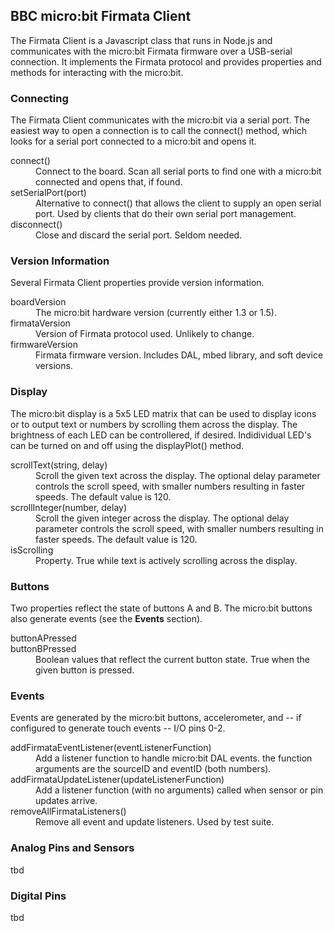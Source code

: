 ## BBC micro:bit Firmata Client

The Firmata Client is a Javascript class that runs in Node.js and communicates
with the micro:bit Firmata firmware over a USB-serial connection. It implements the
Firmata protocol and provides properties and methods for interacting with the micro:bit.

### Connecting

The Firmata Client communicates with the micro:bit via a serial port. The easiest way
to open a connection is to call the connect() method, which looks for a serial port connected
to a micro:bit and opens it.

<dl>
	<dt>connect()</dt>
		<dd>Connect to the board.
		Scan all serial ports to find one with a micro:bit connected and opens that, if found.</dd>
	<dt>setSerialPort(port)</dt>
		<dd>Alternative to connect() that allows the client to supply an open serial port.
		Used by clients that  do their own serial port management.</dd>
	<dt>disconnect()</dt>
		<dd>Close and discard the serial port. Seldom needed.</dd>
</dl>

### Version Information

Several Firmata Client properties provide version information.

<dl>
	<dt>boardVersion</dt>
		<dd>The micro:bit hardware version (currently either 1.3 or 1.5).</dd>
	<dt>firmataVersion</dt>
		<dd>Version of Firmata protocol used. Unlikely to change.</dd>
	<dt>firmwareVersion</dt>
		<dd>Firmata firmware version. Includes DAL, mbed library, and soft device versions.</dd>
</dl>

### Display

The micro:bit display is a 5x5 LED matrix that can be used to display icons or to
output text or numbers by scrolling them across the display. The brightness of each
LED can be controllered, if desired. Indidividual LED's can be turned on and off using
the displayPlot() method.

<dl>
	<dt>scrollText(string, delay)</dt>
		<dd>Scroll the given text across the display. The optional delay parameter
		controls the scroll speed, with smaller numbers resulting in faster speeds.
		The default value is 120.</dd>
	<dt>scrollInteger(number, delay)</dt>
		<dd>Scroll the given integer across the display. The optional delay parameter
		controls the scroll speed, with smaller numbers resulting in faster speeds.
		The default value is 120.</dd>
	<dt>isScrolling</dt>
		<dd>Property. True while text is actively scrolling across the display.</dd>
</dl>

### Buttons

Two properties reflect the state of buttons A and B. The micro:bit buttons also generate
events (see the **Events** section).

<dl>
	<dt>buttonAPressed<br>
		buttonBPressed</dt>
			<dd>Boolean values that reflect the current button state.
			True when the given button is pressed.</dd>
</dl>

### Events

Events are generated by the micro:bit buttons, accelerometer, and -- if configured to generate
touch events -- I/O pins 0-2.

<dl>
	<dt>addFirmataEventListener(eventListenerFunction)</dt>
		<dd>Add a listener function to handle micro:bit DAL events.
		the function arguments are the sourceID and eventID (both numbers).</dd>
	<dt>addFirmataUpdateListener(updateListenerFunction)</dt>
		<dd>Add a listener function (with no arguments) called when sensor
		or pin updates arrive.</dd>
	<dt>removeAllFirmataListeners()</dt>
		<dd>Remove all event and update listeners. Used by test suite.</dd>
</dl>

### Analog Pins and Sensors

tbd

### Digital Pins

tbd
